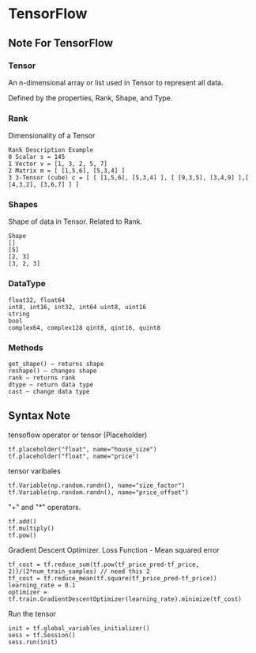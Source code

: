 # TensorFlow
## Note For TensorFlow
### Tensor
An n-dimensional array or list used in Tensor to represent all data.

Defined by the properties, Rank, Shape, and Type.

### Rank
Dimensionality of a Tensor
```
Rank Description Example
0 Scalar s = 145
1 Vector v = [1, 3, 2, 5, 7]
2 Matrix m = [ [1,5,6], [5,3,4] ]
3 3-Tensor (cube) c = [ [ [1,5,6], [5,3,4] ], [ [9,3,5], [3,4,9] ],[ [4,3,2], [3,6,7] ] ]
```
### Shapes
Shape of data in Tensor. Related to Rank.
```
Shape
[]
[5]
[2, 3]
[3, 2, 3]
```

### DataType
```
float32, float64
int8, int16, int32, int64 uint8, uint16
string
bool
complex64, complex128 qint8, qint16, quint8
```

### Methods
```
get_shape() – returns shape 
reshape() – changes shape 
rank – returns rank
dtype – return data type 
cast – change data type
```

## Syntax Note
tensoflow operator or tensor (Placeholder)
```
tf.placeholder("float", name="house_size")
tf.placeholder("float", name="price")
```
tensor varibales
```
tf.Variable(np.random.randn(), name="size_factor")
tf.Variable(np.random.randn(), name="price_offset")
```
"+" and "*" operators.
```
tf.add()
tf.multiply()
tf.pow()
```
Gradient Descent Optimizer. Loss Function - Mean squared error
```
tf_cost = tf.reduce_sum(tf.pow(tf_price_pred-tf_price, 2))/(2*num_train_samples) // need this 2
tf_cost = tf.reduce_mean(tf.square(tf_price_pred-tf_price))
learning_rate = 0.1
optimizer = tf.train.GradientDescentOptimizer(learning_rate).minimize(tf_cost)
```
Run the tensor
```
init = tf.global_variables_initializer()
sess = tf.Session()
sess.run(init)
```
